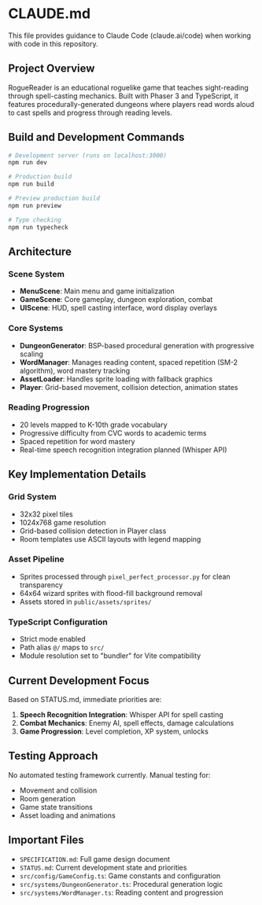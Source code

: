 # CLAUDE.md

This file provides guidance to Claude Code (claude.ai/code) when working with code in this repository.

## Project Overview

RogueReader is an educational roguelike game that teaches sight-reading through spell-casting mechanics. Built with Phaser 3 and TypeScript, it features procedurally-generated dungeons where players read words aloud to cast spells and progress through reading levels.

## Build and Development Commands

```bash
# Development server (runs on localhost:3000)
npm run dev

# Production build
npm run build

# Preview production build
npm run preview

# Type checking
npm run typecheck
```

## Architecture

### Scene System
- **MenuScene**: Main menu and game initialization
- **GameScene**: Core gameplay, dungeon exploration, combat
- **UIScene**: HUD, spell casting interface, word display overlays

### Core Systems
- **DungeonGenerator**: BSP-based procedural generation with progressive scaling
- **WordManager**: Manages reading content, spaced repetition (SM-2 algorithm), word mastery tracking
- **AssetLoader**: Handles sprite loading with fallback graphics
- **Player**: Grid-based movement, collision detection, animation states

### Reading Progression
- 20 levels mapped to K-10th grade vocabulary
- Progressive difficulty from CVC words to academic terms
- Spaced repetition for word mastery
- Real-time speech recognition integration planned (Whisper API)

## Key Implementation Details

### Grid System
- 32x32 pixel tiles
- 1024x768 game resolution
- Grid-based collision detection in Player class
- Room templates use ASCII layouts with legend mapping

### Asset Pipeline
- Sprites processed through `pixel_perfect_processor.py` for clean transparency
- 64x64 wizard sprites with flood-fill background removal
- Assets stored in `public/assets/sprites/`

### TypeScript Configuration
- Strict mode enabled
- Path alias `@/` maps to `src/`
- Module resolution set to "bundler" for Vite compatibility

## Current Development Focus

Based on STATUS.md, immediate priorities are:
1. **Speech Recognition Integration**: Whisper API for spell casting
2. **Combat Mechanics**: Enemy AI, spell effects, damage calculations
3. **Game Progression**: Level completion, XP system, unlocks

## Testing Approach

No automated testing framework currently. Manual testing for:
- Movement and collision
- Room generation
- Game state transitions
- Asset loading and animations

## Important Files

- `SPECIFICATION.md`: Full game design document
- `STATUS.md`: Current development state and priorities
- `src/config/GameConfig.ts`: Game constants and configuration
- `src/systems/DungeonGenerator.ts`: Procedural generation logic
- `src/systems/WordManager.ts`: Reading content and progression